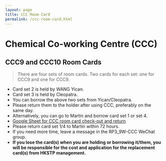 ```yaml
---
layout: page
title: CCC Room Card
permalink: /ccc-room-card.html
---
```


# Chemical Co-working Centre (CCC)

## CCC9 and CCC10 Room Cards 

> There are  four sets of room cards. Two cards for each set: one for CCC9 and one for CCC9.

- Card set 2 is held by WANG Yican.
- Card set 3 is held by Cleopatra.
- You can borrow the above two sets from Yican/Cleopatra.
- Please return them to the holder after using CCC, preferably on the same day.
- Alternatively, you can go to Martin and borrow card set 1 or set 4.
- [Google Sheet for CCC room card check-out and return](https://docs.google.com/spreadsheets/d/1_jzkNZCneuPwssDJ7jqddXT7HanjAzeBXp4XfzELjSw)
- Please return card set 1/4 to Martin within 72 hours.
- If you need more time, leave a message in the RP3_9W-CCC WeChat group.
- **If you lose the card(s) when you are holding or borrowing it/them, you will be responsible for the cost and application for the replacement card(s) from HKSTP management.**

